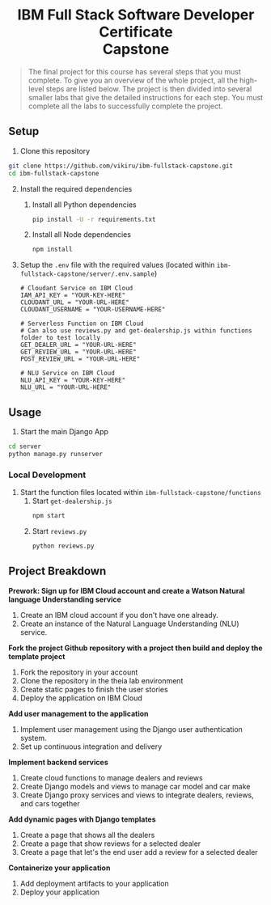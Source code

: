 <h1 align="center">IBM Full Stack Software Developer Certificate <br> Capstone </h1>

> The final project for this course has several steps that you must complete.
> To give you an overview of the whole project, all the high-level steps are listed below.
> The project is then divided into several smaller labs that give the detailed instructions for each step.
> You must complete all the labs to successfully complete the project.

## Setup

1. Clone this repository

```bash
git clone https://github.com/vikiru/ibm-fullstack-capstone.git
cd ibm-fullstack-capstone
```

2. Install the required dependencies
   1. Install all Python dependencies
      ```bash
      pip install -U -r requirements.txt
      ```
   2. Install all Node dependencies
      ```bash
      npm install
      ```
3. Setup the `.env` file with the required values (located within `ibm-fullstack-capstone/server/.env.sample`)

   ```text
   # Cloudant Service on IBM Cloud
   IAM_API_KEY = "YOUR-KEY-HERE"
   CLOUDANT_URL = "YOUR-URL-HERE"
   CLOUDANT_USERNAME = "YOUR-USERNAME-HERE"

   # Serverless Function on IBM Cloud
   # Can also use reviews.py and get-dealership.js within functions folder to test locally
   GET_DEALER_URL = "YOUR-URL-HERE"
   GET_REVIEW_URL = "YOUR-URL-HERE"
   POST_REVIEW_URL = "YOUR-URL-HERE"

   # NLU Service on IBM Cloud
   NLU_API_KEY = "YOUR-KEY-HERE"
   NLU_URL = "YOUR-URL-HERE"
   ```

## Usage

1. Start the main Django App

```bash
cd server
python manage.py runserver
```

### Local Development

1. Start the function files located within `ibm-fullstack-capstone/functions`
   1. Start `get-dealership.js`
      ```bash
      npm start
      ```
   2. Start `reviews.py`
      ```bash
      python reviews.py
      ```

## Project Breakdown

**Prework: Sign up for IBM Cloud account and create a Watson Natural language Understanding service**

1. Create an IBM cloud account if you don't have one already.
2. Create an instance of the Natural Language Understanding (NLU) service.

**Fork the project Github repository with a project then build and deploy the template project**

1. Fork the repository in your account
2. Clone the repository in the theia lab environment
3. Create static pages to finish the user stories
4. Deploy the application on IBM Cloud

**Add user management to the application**

1. Implement user management using the Django user authentication system.
2. Set up continuous integration and delivery

**Implement backend services**

1. Create cloud functions to manage dealers and reviews
2. Create Django models and views to manage car model and car make
3. Create Django proxy services and views to integrate dealers, reviews, and cars together

**Add dynamic pages with Django templates**

1. Create a page that shows all the dealers
2. Create a page that show reviews for a selected dealer
3. Create a page that let's the end user add a review for a selected dealer

**Containerize your application**

1. Add deployment artifacts to your application
2. Deploy your application
